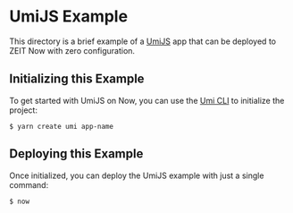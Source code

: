 # UmiJS Example

This directory is a brief example of a [UmiJS](https://umijs.org/) app that can be deployed to ZEIT Now with zero configuration.

## Initializing this Example

To get started with UmiJS on Now, you can use the [Umi CLI](https://github.com/umijs/create-umi) to initialize the project:

```shell
$ yarn create umi app-name
```

## Deploying this Example

Once initialized, you can deploy the UmiJS example with just a single command:

```shell
$ now
```
